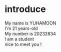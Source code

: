 # introduce  
My name is YUHAMOON  
I'm 21 years-old  
My number is 20232834  
I am a student  
nice to meet you !